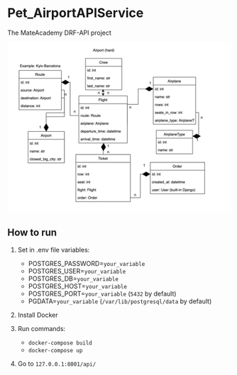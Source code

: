 # Pet_AirportAPIService

The MateAcademy DRF-API project

![airport_diagram](airport_diagram.webp?raw=true)

## How to run

1. Set in .env file variables:
   - POSTGRES_PASSWORD=`your_variable`
   - POSTGRES_USER=`your_variable`
   - POSTGRES_DB=`your_variable`
   - POSTGRES_HOST=`your_variable`
   - POSTGRES_PORT=`your_variable` (`5432` by default)
   - PGDATA=`your_variable` (`/var/lib/postgresql/data` by default)

2. Install Docker
3. Run commands: 
   - `docker-compose build`
   - `docker-compose up`
4. Go to `127.0.0.1:8001/api/`
